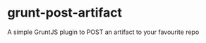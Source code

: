 grunt-post-artifact
===================

A simple GruntJS plugin to POST an artifact to your favourite repo
